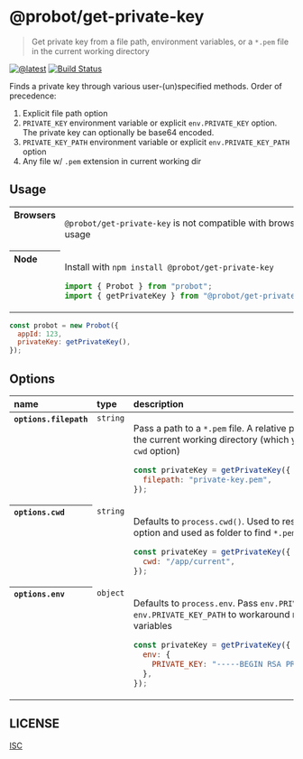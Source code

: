 # @probot/get-private-key

> Get private key from a file path, environment variables, or a `*.pem` file in the current working directory

[![@latest](https://img.shields.io/npm/v/@probot/get-private-key.svg)](https://www.npmjs.com/package/@probot/get-private-key)
[![Build Status](https://github.com/probot/get-private-key/workflows/Test/badge.svg)](https://github.com/probot/get-private-key/actions?query=workflow%3ATest)

Finds a private key through various user-(un)specified methods. Order of precedence:

1. Explicit file path option
2. `PRIVATE_KEY` environment variable or explicit `env.PRIVATE_KEY` option. The private key can optionally be base64 encoded.
3. `PRIVATE_KEY_PATH` environment variable or explicit `env.PRIVATE_KEY_PATH` option
4. Any file w/ `.pem` extension in current working dir

## Usage

<table>
<tbody valign=top align=left>
<tr><th>
Browsers
</th><td width=100%>

`@probot/get-private-key` is not compatible with browser usage

</td></tr>
<tr><th>
Node
</th><td>

Install with <code>npm install @probot/get-private-key</code>

```js
import { Probot } from "probot";
import { getPrivateKey } from "@probot/get-private-key";
```

</td></tr>
</tbody>
</table>

```js
const probot = new Probot({
  appId: 123,
  privateKey: getPrivateKey(),
});
```

## Options

<table>
  <thead align=left>
    <tr>
      <th>
        name
      </th>
      <th>
        type
      </th>
      <th width=100%>
        description
      </th>
    </tr>
  </thead>
  <tbody align=left valign=top>
    <tr>
      <th>
        <code>options.filepath</code>
      </th>
      <td>
        <code>string<code>
      </td>
      <td>

Pass a path to a `*.pem` file. A relative path will be resolved to the current working directory (which you can set with the `cwd` option)

```js
const privateKey = getPrivateKey({
  filepath: "private-key.pem",
});
```

</td>
    </tr>
    <tr>
      <th>
        <code>options.cwd</code>
      </th>
      <td>
        <code>string<code>
      </td>
      <td>

Defaults to `process.cwd()`. Used to resolve the `filepath` option and used as folder to find `*.pem` files.

```js
const privateKey = getPrivateKey({
  cwd: "/app/current",
});
```

</td>
    </tr>
    <tr>
      <th>
        <code>options.env</code>
      </th>
      <td>
        <code>object<code>
      </td>
      <td>

Defaults to `process.env`. Pass `env.PRIVATE_KEY` or `env.PRIVATE_KEY_PATH` to workaround reading environment variables

```js
const privateKey = getPrivateKey({
  env: {
    PRIVATE_KEY: "-----BEGIN RSA PRIVATE KEY-----\n...",
  },
});
```

</td>
    </tr>
  </tbody>
</table>

## LICENSE

[ISC](LICENSE)

